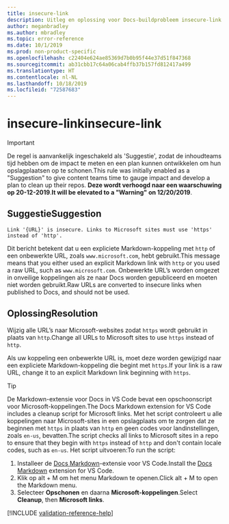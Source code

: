 ```yaml
---
title: insecure-link
description: Uitleg en oplossing voor Docs-buildprobleem insecure-link
author: meganbradley
ms.author: mbradley
ms.topic: error-reference
ms.date: 10/1/2019
ms.prod: non-product-specific
ms.openlocfilehash: c22404e624ae85369d7b0b95f44e37d51f847368
ms.sourcegitcommit: ab31cbb17c64a06cab4ffb37b157fd812417a499
ms.translationtype: HT
ms.contentlocale: nl-NL
ms.lasthandoff: 10/18/2019
ms.locfileid: "72587683"
---
```

# <a name="insecure-link"></a><span data-ttu-id="7db3f-103">insecure-link</span><span class="sxs-lookup"><span data-stu-id="7db3f-103">insecure-link</span></span>

> [!IMPORTANT]
> <span data-ttu-id="7db3f-104">De regel is aanvankelijk ingeschakeld als 'Suggestie', zodat de inhoudteams tijd hebben om de impact te meten en een plan kunnen ontwikkelen om hun opslagplaatsen op te schonen.</span><span class="sxs-lookup"><span data-stu-id="7db3f-104">This rule was initially enabled as a "Suggestion" to give content teams time to gauge impact and develop a plan to clean up their repos.</span></span> <span data-ttu-id="7db3f-105">**Deze wordt verhoogd naar een waarschuwing op 20-12-2019**.</span><span class="sxs-lookup"><span data-stu-id="7db3f-105">**It will be elevated to a "Warning" on 12/20/2019**.</span></span>

## <a name="suggestion"></a><span data-ttu-id="7db3f-106">Suggestie</span><span class="sxs-lookup"><span data-stu-id="7db3f-106">Suggestion</span></span>

`Link '{URL}' is insecure. Links to Microsoft sites must use 'https' instead of 'http'.`

<span data-ttu-id="7db3f-107">Dit bericht betekent dat u een expliciete Markdown-koppeling met `http` of een onbewerkte URL, zoals `www.microsoft.com`, hebt gebruikt.</span><span class="sxs-lookup"><span data-stu-id="7db3f-107">This message means that you either used an explicit Markdown link with `http` or you used a raw URL, such as `www.microsoft.com`.</span></span> <span data-ttu-id="7db3f-108">Onbewerkte URL’s worden omgezet in onveilige koppelingen als ze naar Docs worden gepubliceerd en moeten niet worden gebruikt.</span><span class="sxs-lookup"><span data-stu-id="7db3f-108">Raw URLs are converted to insecure links when published to Docs, and should not be used.</span></span>

## <a name="resolution"></a><span data-ttu-id="7db3f-109">Oplossing</span><span class="sxs-lookup"><span data-stu-id="7db3f-109">Resolution</span></span>

<span data-ttu-id="7db3f-110">Wijzig alle URL’s naar Microsoft-websites zodat `https` wordt gebruikt in plaats van `http`.</span><span class="sxs-lookup"><span data-stu-id="7db3f-110">Change all URLs to Microsoft sites to use `https` instead of `http`.</span></span>

<span data-ttu-id="7db3f-111">Als uw koppeling een onbewerkte URL is, moet deze worden gewijzigd naar een expliciete Markdown-koppeling die begint met `https`.</span><span class="sxs-lookup"><span data-stu-id="7db3f-111">If your link is a raw URL, change it to an explicit Markdown link beginning with `https`.</span></span>

> [!TIP]
> <span data-ttu-id="7db3f-112">De Markdown-extensie voor Docs in VS Code bevat een opschoonscript voor Microsoft-koppelingen.</span><span class="sxs-lookup"><span data-stu-id="7db3f-112">The Docs Markdown extension for VS Code includes a cleanup script for Microsoft links.</span></span> <span data-ttu-id="7db3f-113">Met het script controleert u alle koppelingen naar Microsoft-sites in een opslagplaats om te zorgen dat ze beginnen met `https` in plaats van `http` en geen codes voor landinstellingen, zoals `en-us`, bevatten.</span><span class="sxs-lookup"><span data-stu-id="7db3f-113">The script checks all links to Microsoft sites in a repo to ensure that they begin with `https` instead of `http` and don't contain locale codes, such as `en-us`.</span></span> <span data-ttu-id="7db3f-114">Het script uitvoeren:</span><span class="sxs-lookup"><span data-stu-id="7db3f-114">To run the script:</span></span>
>
> 1. <span data-ttu-id="7db3f-115">Installeer de [Docs Markdown](https://marketplace.visualstudio.com/items?itemName=docsmsft.docs-markdown)-extensie voor VS Code.</span><span class="sxs-lookup"><span data-stu-id="7db3f-115">Install the [Docs Markdown](https://marketplace.visualstudio.com/items?itemName=docsmsft.docs-markdown) extension for VS Code.</span></span>
> 1. <span data-ttu-id="7db3f-116">Klik op alt + M om het menu Markdown te openen.</span><span class="sxs-lookup"><span data-stu-id="7db3f-116">Click alt + M to open the Markdown menu.</span></span>
> 1. <span data-ttu-id="7db3f-117">Selecteer **Opschonen** en daarna **Microsoft-koppelingen**.</span><span class="sxs-lookup"><span data-stu-id="7db3f-117">Select **Cleanup**, then **Microsoft links**.</span></span>

<!--make sure to add this file to your includes folder and verify the path-->
[!INCLUDE [validation-reference-help](includes/validation-reference-help.md)]

